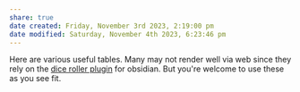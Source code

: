 ```yaml
---
share: true
date created: Friday, November 3rd 2023, 2:19:00 pm
date modified: Saturday, November 4th 2023, 6:23:46 pm
---
```

Here are various useful tables. Many may not render well via web since they rely on the [dice roller plugin](https://github.com/javalent/dice-roller) for obsidian. But you're welcome to use these as you see fit. 